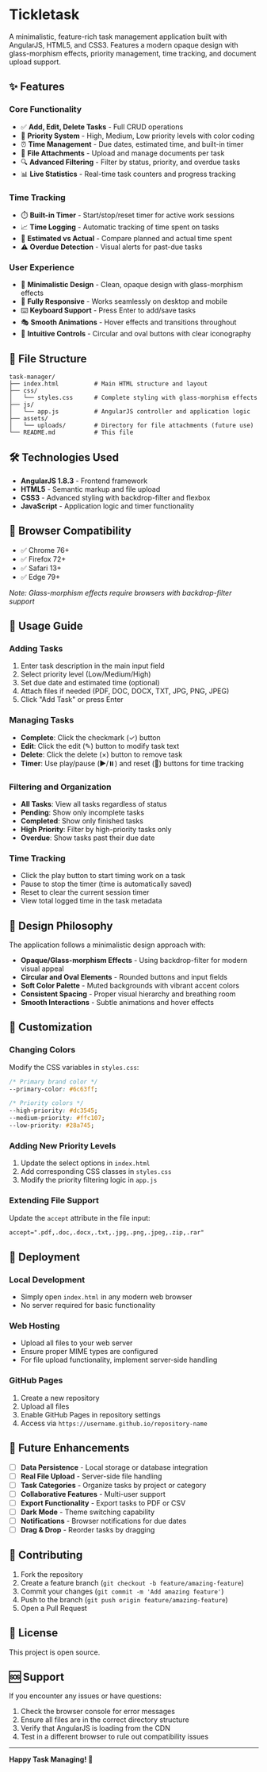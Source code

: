 # Tickletask

A minimalistic, feature-rich task management application built with AngularJS, HTML5, and CSS3. Features a modern opaque design with glass-morphism effects, priority management, time tracking, and document upload support.

## ✨ Features

### Core Functionality
- ✅ **Add, Edit, Delete Tasks** - Full CRUD operations
- 🎯 **Priority System** - High, Medium, Low priority levels with color coding
- ⏰ **Time Management** - Due dates, estimated time, and built-in timer
- 📎 **File Attachments** - Upload and manage documents per task
- 🔍 **Advanced Filtering** - Filter by status, priority, and overdue tasks
- 📊 **Live Statistics** - Real-time task counters and progress tracking

### Time Tracking
- ⏱️ **Built-in Timer** - Start/stop/reset timer for active work sessions
- 📈 **Time Logging** - Automatic tracking of time spent on tasks
- 🎯 **Estimated vs Actual** - Compare planned and actual time spent
- ⚠️ **Overdue Detection** - Visual alerts for past-due tasks

### User Experience
- 🎨 **Minimalistic Design** - Clean, opaque design with glass-morphism effects
- 📱 **Fully Responsive** - Works seamlessly on desktop and mobile
- ⌨️ **Keyboard Support** - Press Enter to add/save tasks
- 🎭 **Smooth Animations** - Hover effects and transitions throughout
- 🎯 **Intuitive Controls** - Circular and oval buttons with clear iconography

## 📁 File Structure

```
task-manager/
├── index.html          # Main HTML structure and layout
├── css/
│   └── styles.css      # Complete styling with glass-morphism effects
├── js/
│   └── app.js          # AngularJS controller and application logic
├── assets/
│   └── uploads/        # Directory for file attachments (future use)
└── README.md           # This file
```

## 🛠️ Technologies Used

- **AngularJS 1.8.3** - Frontend framework
- **HTML5** - Semantic markup and file upload
- **CSS3** - Advanced styling with backdrop-filter and flexbox
- **JavaScript** - Application logic and timer functionality

## 📱 Browser Compatibility

- ✅ Chrome 76+
- ✅ Firefox 72+
- ✅ Safari 13+
- ✅ Edge 79+

*Note: Glass-morphism effects require browsers with backdrop-filter support*

## 🎯 Usage Guide

### Adding Tasks
1. Enter task description in the main input field
2. Select priority level (Low/Medium/High)
3. Set due date and estimated time (optional)
4. Attach files if needed (PDF, DOC, DOCX, TXT, JPG, PNG, JPEG)
5. Click "Add Task" or press Enter

### Managing Tasks
- **Complete**: Click the checkmark (✓) button
- **Edit**: Click the edit (✎) button to modify task text
- **Delete**: Click the delete (×) button to remove task
- **Timer**: Use play/pause (▶️/⏸️) and reset (🔄) buttons for time tracking

### Filtering and Organization
- **All Tasks**: View all tasks regardless of status
- **Pending**: Show only incomplete tasks
- **Completed**: Show only finished tasks
- **High Priority**: Filter by high-priority tasks only
- **Overdue**: Show tasks past their due date

### Time Tracking
- Click the play button to start timing work on a task
- Pause to stop the timer (time is automatically saved)
- Reset to clear the current session timer
- View total logged time in the task metadata

## 🎨 Design Philosophy

The application follows a minimalistic design approach with:
- **Opaque/Glass-morphism Effects** - Using backdrop-filter for modern visual appeal
- **Circular and Oval Elements** - Rounded buttons and input fields
- **Soft Color Palette** - Muted backgrounds with vibrant accent colors
- **Consistent Spacing** - Proper visual hierarchy and breathing room
- **Smooth Interactions** - Subtle animations and hover effects

## 🔧 Customization

### Changing Colors
Modify the CSS variables in `styles.css`:
```css
/* Primary brand color */
--primary-color: #6c63ff;

/* Priority colors */
--high-priority: #dc3545;
--medium-priority: #ffc107;
--low-priority: #28a745;
```

### Adding New Priority Levels
1. Update the select options in `index.html`
2. Add corresponding CSS classes in `styles.css`
3. Modify the priority filtering logic in `app.js`

### Extending File Support
Update the `accept` attribute in the file input:
```html
accept=".pdf,.doc,.docx,.txt,.jpg,.png,.jpeg,.zip,.rar"
```

## 🚀 Deployment

### Local Development
- Simply open `index.html` in any modern web browser
- No server required for basic functionality

### Web Hosting
- Upload all files to your web server
- Ensure proper MIME types are configured
- For file upload functionality, implement server-side handling

### GitHub Pages
1. Create a new repository
2. Upload all files
3. Enable GitHub Pages in repository settings
4. Access via `https://username.github.io/repository-name`

## 📝 Future Enhancements

- [ ] **Data Persistence** - Local storage or database integration
- [ ] **Real File Upload** - Server-side file handling
- [ ] **Task Categories** - Organize tasks by project or category
- [ ] **Collaborative Features** - Multi-user support
- [ ] **Export Functionality** - Export tasks to PDF or CSV
- [ ] **Dark Mode** - Theme switching capability
- [ ] **Notifications** - Browser notifications for due dates
- [ ] **Drag & Drop** - Reorder tasks by dragging

## 🤝 Contributing

1. Fork the repository
2. Create a feature branch (`git checkout -b feature/amazing-feature`)
3. Commit your changes (`git commit -m 'Add amazing feature'`)
4. Push to the branch (`git push origin feature/amazing-feature`)
5. Open a Pull Request

## 📄 License

This project is open source.

## 🆘 Support

If you encounter any issues or have questions:
1. Check the browser console for error messages
2. Ensure all files are in the correct directory structure
3. Verify that AngularJS is loading from the CDN
4. Test in a different browser to rule out compatibility issues

---

**Happy Task Managing! 🎯**
